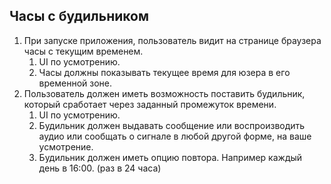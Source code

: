 ## Часы с будильником

1. При запуске приложения, пользователь видит на странице браузера часы с текущим временем.
	1. UI по усмотрению.
	2. Часы должны показывать текущее время для юзера в его временной зоне.
2. Пользователь должен иметь возможность поставить будильник, который сработает через заданный промежуток времени.
	1. UI по усмотрению.
	2. Будильник должен выдавать сообщение или воспроизводить аудио или сообщать о сигнале в любой другой форме, на ваше усмотрение.
	3. Будильник должен иметь опцию повтора. Например каждый день в 16:00. (раз в 24 часа)
